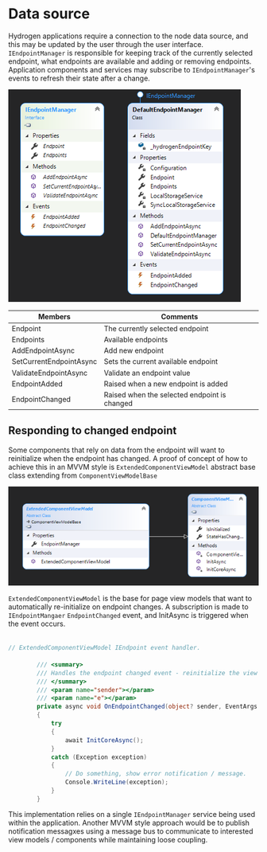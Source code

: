 # Data source

Hydrogen applications require a connection to the node data source, and this may be updated by the user through the user interface. `IEndpointManager` is responsible for keeping track of the currently selected endpoint, what endpoints are available and adding or removing endpoints. Application components and services may subscribe to `IEndpointManager`'s events to refresh their state after a change.

![image-20210215150043719](..\resources\IEndpointManager.png)

| Members                 | Comments                                     |
| ----------------------- | -------------------------------------------- |
| Endpoint                | The currently selected endpoint              |
| Endpoints               | Available endpoints                          |
| AddEndpointAsync        | Add new endpoint                             |
| SetCurrentEndpointAsync | Sets the current available endpoint          |
| ValidateEndpointAsync   | Validate an endpoint value                   |
| EndpointAdded           | Raised when a new endpoint is added          |
| EndpointChanged         | Raised when the selected endpoint is changed |



## Responding to changed endpoint

Some components that rely on data from the endpoint will want to reinitialize when the endpoint has changed. A proof of concept of how to achieve this in an MVVM style is `ExtendedComponentViewModel` abstract base class extending from `ComponentViewModelBase` 

![image-20210215150858201](..\resources\Extendedviewmodel.png)

`ExtendedComponentViewModel` is the base for page view models that want to automatically re-initialize on endpoint changes. A subscription is made to `IEndpointMangaer` `EndpointChanged` event, and InitAsync is triggered when the event occurs.

```c#

// ExtendedComponentViewModel IEndpoint event handler.

		/// <summary>
        /// Handles the endpoint changed event - reinitialize the view model.
        /// </summary>
        /// <param name="sender"></param>
        /// <param name="e"></param>
        private async void OnEndpointChanged(object? sender, EventArgs e)
        {
            try
            {
                await InitCoreAsync();
            }
            catch (Exception exception)
            {
                // Do something, show error notification / message. 
                Console.WriteLine(exception);
            }
        }


```

This implementation relies on a single `IEndpointManager` service being used within the application. Another MVVM style approach would be to publish notification messagxes using a message bus to communicate to interested view models / components while maintaining loose coupling.